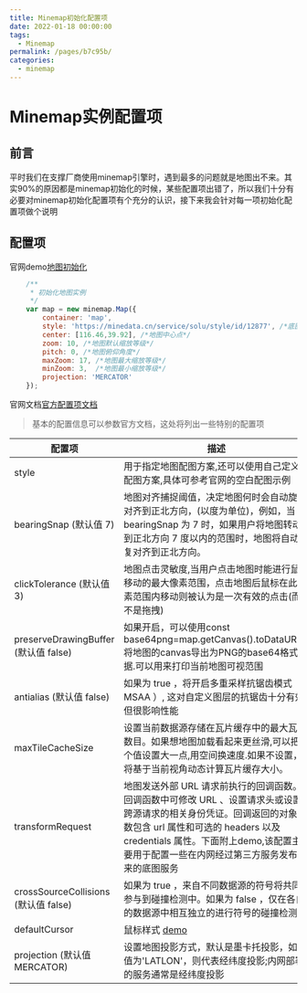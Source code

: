 ```yaml
---
title: Minemap初始化配置项
date: 2022-01-18 00:00:00
tags: 
  - Minemap
permalink: /pages/b7c95b/
categories: 
  - minemap
---
```

# Minemap实例配置项
## 前言
平时我们在支撑厂商使用minemap引擎时，遇到最多的问题就是地图出不来。其实90%的原因都是minemap初始化的时候，某些配置项出错了，所以我们十分有必要对minemap初始化配置项有个充分的认识，接下来我会针对每一项初始化配置项做个说明

## 配置项
官网demo[地图初始化](http://minedata.cn/support/api/demo/js-api/zh/map/base/map-show)

```js
    /**
     * 初始化地图实例
     */
    var map = new minemap.Map({
        container: 'map',
        style: 'https://minedata.cn/service/solu/style/id/12877', /*底图样式*/
        center: [116.46,39.92], /*地图中心点*/
        zoom: 10, /*地图默认缩放等级*/
        pitch: 0, /*地图俯仰角度*/
        maxZoom: 17, /*地图最大缩放等级*/
        minZoom: 3,  /*地图最小缩放等级*/
        projection: 'MERCATOR'
    });

```
官网文档[官方配置项文档](http://minedata.cn/support/static/api/doc/js/v2.1.0/api-reference/index.html#map)
>基本的配置信息可以参数官方文档，这处将列出一些特别的配置项

|  配置项   | 描述  |
|  ----  | ----  |
| style   | 用于指定地图配图方案,还可以使用自己定义的配图方案,具体可参考官网的空白配图示例|
| bearingSnap  (默认值 7)   | 地图对齐捕捉阈值，决定地图何时会自动旋转对齐到正北方向，(以度为单位)，例如，当 bearingSnap 为 7 时，如果用户将地图转动到正北方向 7 度以内的范围时，地图将自动恢复对齐到正北方向。  |
| clickTolerance  (默认值 3)   | 地图点击灵敏度,当用户点击地图时能进行鼠标移动的最大像素范围，点击地图后鼠标在此像素范围内移动则被认为是一次有效的点击(而不是拖拽) |
| preserveDrawingBuffer  (默认值 false)   | 如果开启，可以使用const base64png=map.getCanvas().toDataURL() 将地图的canvas导出为PNG的base64格式数据.<UnderlineText>可以用来打印当前地图可视范围</UnderlineText>|
| antialias (默认值 false)  | 如果为 true ，将开启多重采样抗锯齿模式（ MSAA ）, 这对自定义图层的抗锯齿十分有效,但很影响性能|
|maxTileCacheSize | 设置当前数据源存储在瓦片缓存中的最大瓦片数目。如果想地图加载看起来更丝滑,可以把这个值设置大一点,用空间换速度.如果不设置，将基于当前视角动态计算瓦片缓存大小。|
| transformRequest | 地图发送外部 URL 请求前执行的回调函数。回调函数中可<UnderlineText>修改 URL 、设置请求头或设置跨源请求的相关身份凭证</UnderlineText>。回调返回的对象参数包含 url 属性和可选的 headers 以及 credentials 属性。下面附上demo,该配置主要用于配置一些在内网经过第三方服务发布出来的底图服务|
| crossSourceCollisions (默认值 false)  | 如果为 true ，来自不同数据源的符号将共同参与到碰撞检测中。如果为 false ，仅在各自的数据源中相互独立的进行符号的碰撞检测。 |
| defaultCursor | 鼠标样式 [demo](http://minedata.cn/support/api/demo/js-api/zh/map/state/set-mouse-style)|
| projection (默认值MERCATOR)| 设置地图投影方式，默认是墨卡托投影，如果值为'LATLON'，则代表经纬度投影;<UnderlineText>内网部署的服务通常是经纬度投影</UnderlineText> |
